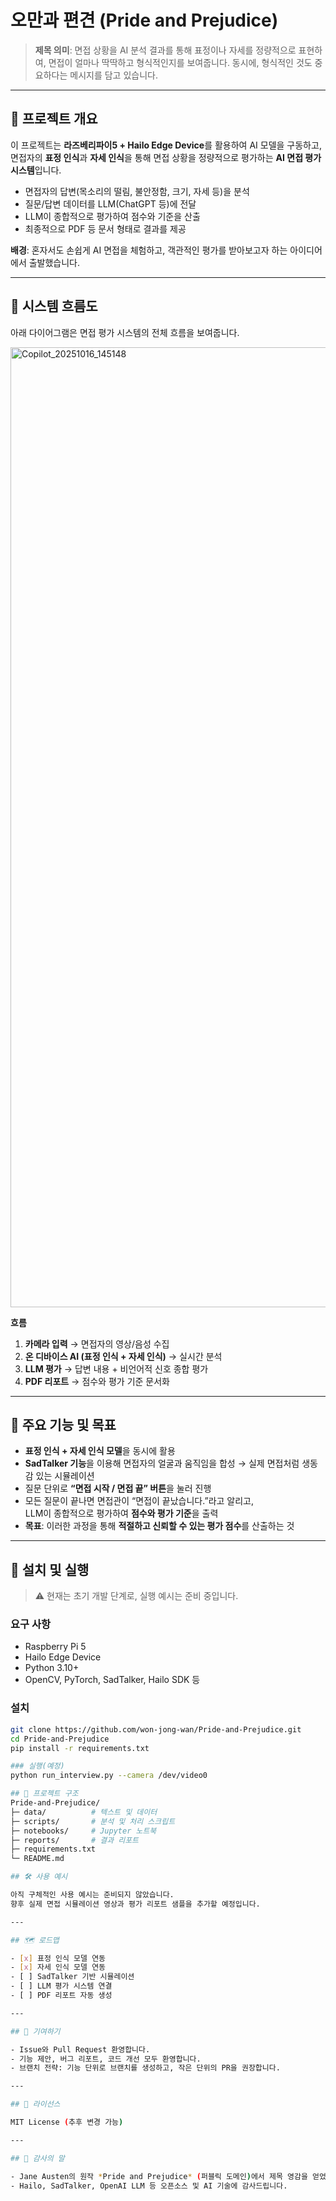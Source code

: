 # 오만과 편견 (Pride and Prejudice)

> **제목 의미**: 면접 상황을 AI 분석 결과를 통해 표정이나 자세를 정량적으로 표현하여, 면접이 얼마나 딱딱하고 형식적인지를 보여줍니다. 동시에, 형식적인 것도 중요하다는 메시지를 담고 있습니다.

---

## 📌 프로젝트 개요

이 프로젝트는 **라즈베리파이5 + Hailo Edge Device**를 활용하여 AI 모델을 구동하고,  
면접자의 **표정 인식**과 **자세 인식**을 통해 면접 상황을 정량적으로 평가하는 **AI 면접 평가 시스템**입니다.  

- 면접자의 답변(목소리의 떨림, 불안정함, 크기, 자세 등)을 분석  
- 질문/답변 데이터를 LLM(ChatGPT 등)에 전달  
- LLM이 종합적으로 평가하여 점수와 기준을 산출  
- 최종적으로 PDF 등 문서 형태로 결과를 제공  

**배경**: 혼자서도 손쉽게 AI 면접을 체험하고, 객관적인 평가를 받아보고자 하는 아이디어에서 출발했습니다.

---

## 🔄 시스템 흐름도

아래 다이어그램은 면접 평가 시스템의 전체 흐름을 보여줍니다.

<img width="1024" height="1536" alt="Copilot_20251016_145148" src="https://github.com/user-attachments/assets/79427c4a-0b88-42f4-954a-c1873c27c874" />


**흐름**  
1. **카메라 입력** → 면접자의 영상/음성 수집  
2. **온 디바이스 AI (표정 인식 + 자세 인식)** → 실시간 분석  
3. **LLM 평가** → 답변 내용 + 비언어적 신호 종합 평가  
4. **PDF 리포트** → 점수와 평가 기준 문서화  

---

## 🎯 주요 기능 및 목표

- **표정 인식 + 자세 인식 모델**을 동시에 활용  
- **SadTalker 기능**을 이용해 면접자의 얼굴과 움직임을 합성 → 실제 면접처럼 생동감 있는 시뮬레이션  
- 질문 단위로 **“면접 시작 / 면접 끝” 버튼**을 눌러 진행  
- 모든 질문이 끝나면 면접관이 “면접이 끝났습니다.”라고 알리고,  
  LLM이 종합적으로 평가하여 **점수와 평가 기준**을 출력  
- **목표**: 이러한 과정을 통해 **적절하고 신뢰할 수 있는 평가 점수**를 산출하는 것  

---

## 🚀 설치 및 실행

> ⚠️ 현재는 초기 개발 단계로, 실행 예시는 준비 중입니다.  

### 요구 사항
- Raspberry Pi 5
- Hailo Edge Device
- Python 3.10+
- OpenCV, PyTorch, SadTalker, Hailo SDK 등

### 설치
```bash
git clone https://github.com/won-jong-wan/Pride-and-Prejudice.git
cd Pride-and-Prejudice
pip install -r requirements.txt

### 실행(예정)
python run_interview.py --camera /dev/video0

## 📂 프로젝트 구조
Pride-and-Prejudice/
├─ data/          # 텍스트 및 데이터
├─ scripts/       # 분석 및 처리 스크립트
├─ notebooks/     # Jupyter 노트북
├─ reports/       # 결과 리포트
├─ requirements.txt
└─ README.md

## 🛠️ 사용 예시

아직 구체적인 사용 예시는 준비되지 않았습니다.  
향후 실제 면접 시뮬레이션 영상과 평가 리포트 샘플을 추가할 예정입니다.

---

## 🗺️ 로드맵

- [x] 표정 인식 모델 연동
- [x] 자세 인식 모델 연동
- [ ] SadTalker 기반 시뮬레이션
- [ ] LLM 평가 시스템 연결
- [ ] PDF 리포트 자동 생성

---

## 🤝 기여하기

- Issue와 Pull Request 환영합니다.  
- 기능 제안, 버그 리포트, 코드 개선 모두 환영합니다.  
- 브랜치 전략: 기능 단위로 브랜치를 생성하고, 작은 단위의 PR을 권장합니다.  

---

## 📜 라이선스

MIT License (추후 변경 가능)

---

## 🙏 감사의 말

- Jane Austen의 원작 *Pride and Prejudice* (퍼블릭 도메인)에서 제목 영감을 얻었습니다.  
- Hailo, SadTalker, OpenAI LLM 등 오픈소스 및 AI 기술에 감사드립니다.
